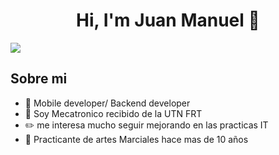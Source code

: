 <div align="center">
<h1 align="center">Hi, I'm Juan Manuel 👋</h1>
</div>
<img src=https://lh3.googleusercontent.com/pw/ADCreHc2oM2PfUAkEJSxlFbdLBYEQrc-oeBnMpItuqbGBb_R9qtThFzHmKotsj6auYmIDP8JY5cINTvNwFzSgrHyBefAMUbEHYVdiZ4So73wDm-pTlrDNDmty5WY9vyFQu9wbHrhCrTLt8HUXSf5MWm_Roqk-2vbY3Fpz11BhkHPSz-u8IsNICAZSIse17T2TxfsBB_9jm5a1WwxZSDBTrFUPqlnypx1bpDal2plIuARFK7dxNEfHd-OHUZd-idVPjkanCQTU_5r8TFZ0hyqJ-UgO0XBaxCkXFQDyxOUkwsquQQ0KuVhKP4MZ0UZEjKW_uA-fPvzhx8Me6TPHp5-RiXsT9q0LbFc1LSNKFT1WxCSdKbFBnZJmdrhq2qHgDyYjFtXQtYjJGaA61mFkEvvBgJ7uPNcEAOQwmKOzIiqXTKluoxD4rzgDLCgf7ToWi0yFaclBBg58VXBxKHBwaalQx2R01EpfqcxQh0v_R5vupbcKBKu7DEFkNQGDKNNvA50bhkiWa1bw3uFSXouU7Wt_UHi0tTmmPII3jgquYahnX3ibQHDefnqukb-Omd6kxYcJ_fW32_Clj87eSFKbVMRnyUKWfQZFmY7wT1wzXKm-_pCElDHRISel-U37iJ0M5e3A8RP3V-0Ms85q4TprTti-srNkiJcdRTFhpN66pPJMWMzVDBGwY_YfqWqKqKGUNxjryFGyiuUsswV-SkwWcVLipfqTM5SpMzG6wbY9p9hnvwNRE7lUjnet-v2eExafNlP69QRMNykw6yphvIoGoDOFLYfEdEcXFILlDqfbCIO8brzTcRzxeoSvEwJLGkLNkSKBz0nxKLU0W_kPfkztdhMdlvz_yc6lu8WU1T-7j1Tga9fD88Yf0-pspxiVHUQ6JXCerJh-E-yZpN8vAaOSbFGxk_rL1i4uJ1PMS1JmvsXDofTsS7zIHQOxA6TwyGqNGOTbw=w1422-h800-s-no-gm?authuser=0>



## Sobre mi
 
- 📲 Mobile developer/ Backend developer
- 🎥 Soy Mecatronico recibido de la UTN FRT
- ✏️ me interesa mucho seguir mejorando en las practicas IT
- 📗 Practicante de artes Marciales hace mas de 10 años
<br>




<!--
**JMAPKO/JMAPKO** is a ✨ _special_ ✨ repository because its `README.md` (this file) appears on your GitHub profile.

Here are some ideas to get you started:

- 🔭 I’m currently working on ...
- 🌱 I’m currently learning ...
- 👯 I’m looking to collaborate on ...
- 🤔 I’m looking for help with ...
- 💬 Ask me about ...
- 📫 How to reach me: ...
- 😄 Pronouns: ...
- ⚡ Fun fact: ...
-->
